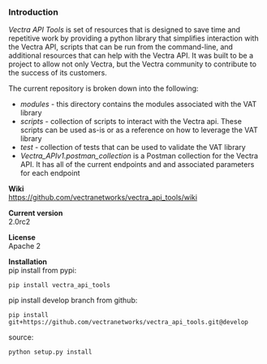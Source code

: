 ### Introduction
_Vectra API Tools_ is set of resources that is designed to save time and repetitive work by providing a python library that simplifies interaction with the Vectra API, scripts that can be run from the command-line, and additional resources that can help with the Vectra API. It was built to be a project to allow not only Vectra, but the Vectra community to contribute to the success of its customers.

The current repository is broken down into the following:
* _modules_ - this directory contains the modules associated with the VAT library
* _scripts_ - collection of scripts to interact with the Vectra api. These scripts can be used as-is or as a reference on how to leverage the VAT library
* _test_ - collection of tests that can be used to validate the VAT library
* _Vectra\_APIv1.postman\_collection_ is a Postman collection for the Vectra API. It has all of the current endpoints and and associated parameters for each endpoint

**Wiki**  
https://github.com/vectranetworks/vectra_api_tools/wiki

**Current version**  
2.0rc2

**License**  
Apache 2

**Installation**  
pip install from pypi:  
```
pip install vectra_api_tools
```
pip install develop branch from github:
```
pip install git+https://github.com/vectranetworks/vectra_api_tools.git@develop
```
source:
```
python setup.py install
```
